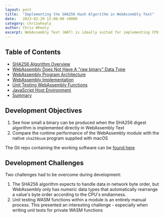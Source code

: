 ```yaml
---
layout: post
title:  "Implementing the SHA256 Hash Algorithm in WebAssembly Text"
date:   2023-02-20 12:00:00 +0000
category: chriswhealy
author: Chris Whealy
excerpt: WebAssembly Text (WAT) is ideally suited for implementing CPU intensive algorithms such as calculating a file's SHA256 hash.  This blog describes not only how I got this algorithm working in WebAssembly Text, but takes a wider view and looks at the areas where improvements could be made both in the performance of the host environment (JavaScript, in this case) and in the overall developer experience of working with WAT.
---
```


## Table of Contents

- [SHA256 Algorithm Overview](/chriswhealy/sha256/algorithm-overview/)
- [WebAssembly Does Not Have A "raw binary" Data Type](/chriswhealy/sha256/endianness/)
- [WebAssembly Program Architecture](/chriswhealy/sha256/architecture/)
- [WebAssembly Implementation](/chriswhealy/sha256/implementation/)
- [Unit Testing WebAssembly Functions](/chriswhealy/sha256/testing/)
- [JavaScript Host Environment](/chriswhealy/sha256/host-environment/)
- [Summary](/chriswhealy/sha256/summary/)

## Development Objectives

1. See how small a binary can be produced when the SHA256 digest algorithm is implemented directly in WebAssembly Text
1. Compare the runtime performance of the WebAssembly module with the native `sha256sum` program supplied with macOS

The Git repo containing the working software can be [found here](https://github.com/ChrisWhealy/wasm_sha256)

## Development Challenges

Two challenges had to be overcome during development:

1. The SHA256 algorithm expects to handle data in network byte order, but WebAssembly only has numeric data types that automatically rearrange a value's byte order according to the CPU's endianness.
1. Unit testing WASM functions within a module is an entirely manual process.
   This presented an interesting challenge - especially when writing unit tests for private WASM functions

